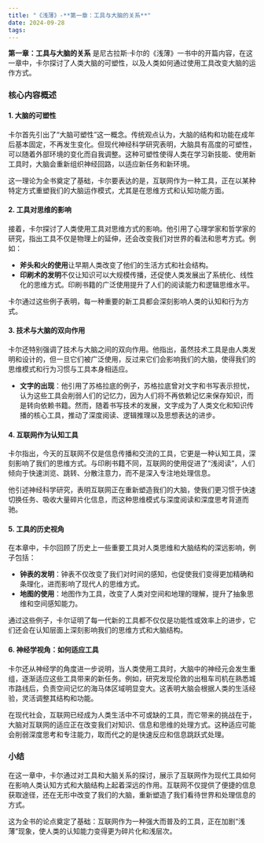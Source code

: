 ```yaml
---
title: "《浅薄》-**第一章：工具与大脑的关系**"
date: 2024-09-28
tags: 
---
```

**第一章：工具与大脑的关系** 是尼古拉斯·卡尔的《浅薄》一书中的开篇内容，在这一章中，卡尔探讨了人类大脑的可塑性，以及人类如何通过使用工具改变大脑的运作方式。

### 核心内容概述

#### 1. **大脑的可塑性**
卡尔首先引出了“大脑可塑性”这一概念。传统观点认为，大脑的结构和功能在成年后基本固定，不再发生变化。但现代神经科学研究表明，大脑具有高度的可塑性，可以随着外部环境的变化而自我调整。这种可塑性使得人类在学习新技能、使用新工具时，大脑会重新组织神经回路，以适应新任务和新环境。

这一理论为全书奠定了基础，卡尔要表达的是，互联网作为一种工具，正在以某种特定方式重塑我们的大脑运作模式，尤其是在思维方式和认知功能方面。

#### 2. **工具对思维的影响**
接着，卡尔探讨了人类使用工具对思维方式的影响。他引用了心理学家和哲学家的研究，指出工具不仅是物理上的延伸，还会改变我们对世界的看法和思考方式。例如：

- **斧头和火的使用**让早期人类改变了他们的生活方式和社会结构。
- **印刷术的发明**不仅让知识可以大规模传播，还促使人类发展出了系统化、线性化的思维方式。印刷书籍的广泛使用提升了人们的阅读能力和逻辑思维水平。

卡尔通过这些例子表明，每一种重要的新工具都会深刻影响人类的认知和行为方式。

#### 3. **技术与大脑的双向作用**
卡尔还特别强调了技术与大脑之间的双向作用。他指出，虽然技术工具是由人类发明和设计的，但一旦它们被广泛使用，反过来它们会影响我们的大脑，使得我们的思维模式和行为习惯与工具本身相适应。

- **文字的出现**：他引用了苏格拉底的例子，苏格拉底曾对文字和书写表示担忧，认为这些工具会削弱人们的记忆力，因为人们将不再依赖记忆来保存知识，而是转向依赖书籍。然而，随着书写技术的发展，文字成为了人类文化和知识传播的核心工具，推动了深度阅读、逻辑推理以及思想表达的进步。

#### 4. **互联网作为认知工具**
卡尔指出，今天的互联网不仅是信息传播和交流的工具，它更是一种认知工具，深刻影响了我们的思维方式。与印刷书籍不同，互联网的使用促进了“浅阅读”，人们倾向于快速浏览、跳转、分散注意力，而不是深入专注地处理信息。

他引述神经科学研究，表明互联网正在重新塑造我们的大脑，使我们更习惯于快速切换任务、吸收大量碎片化信息，而这种思维模式与深度阅读和深度思考背道而驰。

#### 5. **工具的历史视角**
在本章中，卡尔回顾了历史上一些重要工具对人类思维和大脑结构的深远影响，例子包括：

- **钟表的发明**：钟表不仅改变了我们对时间的感知，也促使我们变得更加精确和条理化，进而影响了现代人的思维方式。
- **地图的使用**：地图作为工具，改变了人类对空间和地理的理解，提升了抽象思维和空间感知能力。

通过这些例子，卡尔证明了每一代新的工具都不仅仅是功能性或效率上的进步，它们还会在认知层面上深刻影响我们的思维方式和大脑结构。

#### 6. **神经学视角：如何适应工具**
卡尔还从神经学的角度进一步说明，当人类使用工具时，大脑中的神经元会发生重组，逐渐适应这些工具带来的新任务。例如，研究发现伦敦的出租车司机在熟悉城市路线后，负责空间记忆的海马体区域明显变大。这表明大脑会根据人类的生活经验，灵活调整其结构和功能。

在现代社会，互联网已经成为人类生活中不可或缺的工具，而它带来的挑战在于，大脑对互联网的适应正在改变我们对知识、信息和思维的处理方式。这种适应可能会削弱深度思考和专注能力，取而代之的是快速反应和信息跳跃式处理。

### 小结
在这一章中，卡尔通过对工具和大脑关系的探讨，展示了互联网作为现代工具如何在影响人类认知方式和大脑结构上起着深远的作用。互联网不仅提供了便捷的信息获取途径，还在无形中改变了我们的大脑，重新塑造了我们看待世界和处理信息的方式。

这为全书的论点奠定了基础：互联网作为一种强大而普及的工具，正在加剧“浅薄”现象，使人类的认知能力变得更为碎片化和浅层次。
